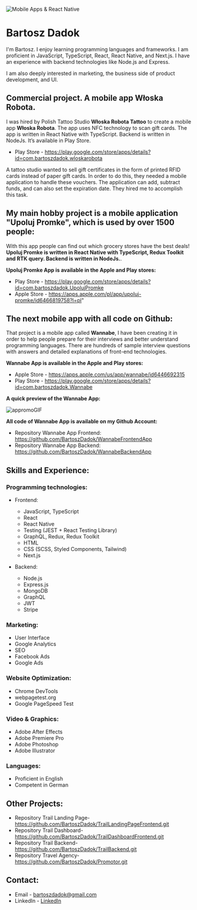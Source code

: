 ![Mobile Apps & React Native](https://github.com/BartoszDadok/BartoszDadok/assets/101389945/36032e3e-dd35-4843-906e-30463d2d18e6)

# Bartosz Dadok
I'm Bartosz. I enjoy learning programming languages and frameworks.
I am proficient in JavaScript, TypeScript, React, React Native, and Next.js. I have an experience with backend technologies like Node.js and Express.

I am also deeply interested in marketing, the business side of product development, and UI. 

## Commercial project. A mobile app Włoska Robota.
I was hired by Polish Tattoo Studio **Włoska Robota Tattoo** to create a mobile app **Włoska Robota**. The app uses NFC technology to scan gift cards.
The app is written in React Native with TypeScript. Backend is written in NodeJs. It’s available in Play Store. 

- Play Store - https://play.google.com/store/apps/details?id=com.bartoszdadok.wloskarobota
 
A tattoo studio wanted to sell gift certificates in the form of printed RFID cards instead of paper gift cards. In order to do this, they needed a mobile application to handle these vouchers. The application can add, subtract funds, and can also set the expiration date. They hired me to accomplish this task.

## My main hobby project is a mobile application "Upoluj Promke", which is used by over 1500 people:
With this app people can find out which grocery stores have the best deals!
**Upoluj Promke is written in React Native with TypeScript, Redux Toolkit and RTK query. Backend is written in NodeJs.**.

**Upoluj Promke App is available in the Apple and Play stores:**

- Play Store -  https://play.google.com/store/apps/details?id=com.bartoszdadok.UpolujPromke
- Apple Store - https://apps.apple.com/pl/app/upoluj-promke/id6466819758?l=pl"

## The next mobile app with all code on Github:
That project is a mobile app called **Wannabe**, I have been creating it in order to help people prepare for their interviews and better understand programming languages. There are hundreds of sample interview questions with answers and detailed explanations of front-end technologies.

**Wannabe App is available in the Apple and Play stores:**
- Apple Store - https://apps.apple.com/us/app/wannabe/id6446692315
- Play Store - https://play.google.com/store/apps/details?id=com.bartoszdadok.Wannabe

**A quick preview of the Wannabe App:**

![appromoGIF](https://github.com/BartoszDadok/WannabeFrontendApp/assets/101389945/4ad6041d-786f-428c-883e-a9c32df7175a)

**All code of Wannabe App is available on my Github Account:**
- Repository Wannabe App Frontend: https://github.com/BartoszDadok/WannabeFrontendApp
- Repository Wannabe App Backend: https://github.com/BartoszDadok/WannabeBackendApp

## Skills and Experience:

### Programming technologies:
- Frontend:
  - JavaScript, TypeScript
  - React
  - React Native
  - Testing (JEST + React Testing Library)
  - GraphQL, Redux, Redux Toolkit
  - HTML
  - CSS (SCSS, Styled Components, Tailwind)
  - Next.js
  
- Backend:
  - Node.js
  - Express.js
  - MongoDB
  - GraphQL
  - JWT
  - Stripe
 
 ### Marketing:
  - User Interface
  - Google Analytics
  - SEO
  - Facebook Ads
  - Google Ads

 ### Website Optimization:
  - Chrome DevTools
  - webpagetest.org
  - Google PageSpeed Test

 ### Video & Graphics:
 - Adobe After Effects
 - Adobe Premiere Pro
 - Adobe Photoshop
 - Adobe Illustrator
 
### Languages:
 - Proficient in English
 - Competent in German
 
## Other Projects:
- Repository Trail Landing Page- https://github.com/BartoszDadok/TrailLandingPageFrontend.git
- Repository Trail Dashboard- https://github.com/BartoszDadok/TrailDashboardFrontend.git
- Repository Trail Backend- https://github.com/BartoszDadok/TrailBackend.git
- Repository Travel Agency- https://github.com/BartoszDadok/Promotor.git
## Contact:

- Email - bartoszdadok@gmail.com
- LinkedIn - [LinkedIn](https://www.linkedin.com/in/bartoszdadok/)

